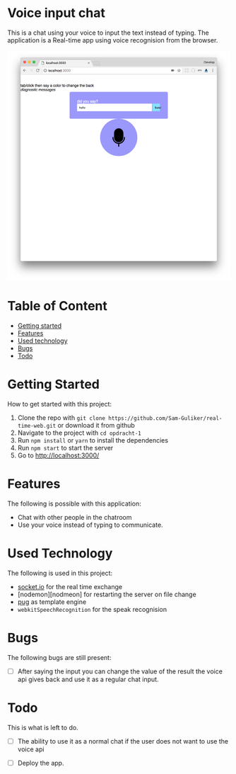 # Voice input chat
This is a chat using your voice to input the text instead of typing. The application is a Real-time app using voice recognision from the browser.

![Cover image of the app](doc-images/cover-image.png)

# Table of Content
- [Getting started](#getting-started)
- [Features](#features)
- [Used technology](#used-technology)
- [Bugs](#bugs)
- [Todo](#todo)


# Getting Started
How to get started with this project:

1. Clone the repo with `git clone https://github.com/Sam-Guliker/real-time-web.git` or download it from github
2. Navigate to the project with `cd opdracht-1`
3. Run `npm install` or `yarn` to install the dependencies
4. Run `npm start` to start the server
5. Go to [http://localhost:3000/](http://localhost:3000/)


# Features
The following is possible with this application:

- Chat with other people in the chatroom
- Use your voice instead of typing to communicate.

# Used Technology
The following is used in this project:

- [socket.io][socket] for the real time exchange
- [nodemon][nodmeon] for restarting the server on file change
- [pug][pug] as template engine
- `webkitSpeechRecognition` for the speak recognision

# Bugs
The following bugs are still present:

- [ ] After saying the input you can change the value of the result the voice api gives back and use it as a regular chat input.  

# Todo
This is what is left to do.

- [ ] The ability to use it as a normal chat if the user does not want to use the voice api

- [ ]  Deploy the app.


[socket]: https://socket.io/
[nodemon]: https://nodemon.io/
[pug]: https://pugjs.org/
